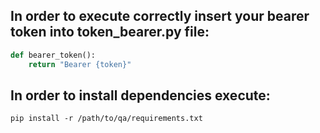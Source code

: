 ## In order to execute correctly insert your bearer token into token_bearer.py file:
```py
def bearer_token():
    return "Bearer {token}"
```

## In order to install dependencies execute:
```
pip install -r /path/to/qa/requirements.txt
```

